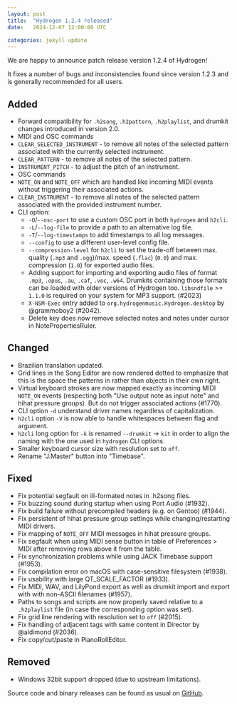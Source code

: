 ```yaml
---
layout: post
title:  "Hydrogen 1.2.4 released"
date:   2024-12-07 12:00:00 UTC

categories: jekyll update
---
```


We are happy to announce patch release version 1.2.4 of Hydrogen!

It fixes a number of bugs and inconsistencies found since version 1.2.3 and is generally recommended for all users.

## Added
- Forward compatibility for `.h2song`, `.h2pattern`, `.h2playlist`, and
  drumkit changes introduced in version 2.0.
- MIDI and OSC commands
- `CLEAR_SELECTED_INSTRUMENT` - to remove all notes of the selected
  pattern associated with the currently selected instrument.
- `CLEAR_PATTERN` - to remove all notes of the selected pattern.
- `INSTRUMENT_PITCH` - to adjust the pitch of an instrument.
- OSC commands
- `NOTE_ON` and `NOTE_OFF` which are handled like incoming MIDI events
  without triggering their associated actions.
- `CLEAR_INSTRUMENT` - to remove all notes of the selected pattern
  associated with the provided instrument number.
- CLI option:
  - `-O`/`--osc-port` to use a custom OSC port in both `hydrogen`
    and `h2cli`.
  - `-L`/`--log-file` to provide a path to an alternative log file.
  - `-T`/`--log-timestamps` to add timestamps to all log messages.
  - `--config` to use a different user-level config file.
  - `--compression-level` for `h2cli` to set the trade-off between max.
    quality (`.mp3` and `.ogg`)/max. speed (`.flac`) (`0.0`) and max.
    compression (`1.0`) for exported audio files.
  - Adding support for importing and exporting audio files of format `.mp3`,
    `.opus`, `.au`, `.caf`, `.voc`, `.w64`. Drumkits containing those formats
    can be loaded with older versions of Hydrogen too. `libsndfile` >= `1.1.0`
    is required on your system for MP3 support. (#2023)
  - `X-NSM-Exec` entry added to `org.hydrogenmusic.Hydrogen.desktop` by
    @grammoboy2 (#2042).
  - Delete key does now remove selected notes and notes under cursor in
    NotePropertiesRuler.

## Changed
- Brazilian translation updated.
- Grid lines in the Song Editor are now rendered dotted to emphasize that
  this is the space the patterns in rather than objects in their own right.
- Virtual keyboard strokes are now mapped exactly as incoming MIDI `NOTE_ON`
  events (respecting both "Use output note as input note" and hihat pressure
  groups). But do not trigger associated actions (#1770).
- CLI option `-d` understand driver names regardless of capitalization.
- `h2cli` option `-V` is now able to handle whitespaces between flag and
  argument.
- `h2cli` long option for `-k` is renamed `--drumkit` -> `kit` in order to
  align the naming with the one used in `hydrogen` CLI options.
- Smaller keyboard cursor size with resolution set to `off`.
- Rename "J.Master" button into "Timebase".

## Fixed
- Fix potential segfault on ill-formated notes in .h2song files.
- Fix buzzing sound during startup when using Port Audio (#1932).
- Fix build failure without precompiled headers (e.g. on Gentoo) (#1944).
- Fix persistent of hihat pressure group settings while changing/restarting
  MIDI drivers.
- Fix mapping of `NOTE_OFF` MIDI messages in hihat pressure groups.
- Fix segfault when using MIDI sense button in table of Preferences > MIDI
  after removing rows above it from the table.
- Fix synchronization problems while using JACK Timebase support (#1953).
- Fix compilation error on macOS with case-sensitive filesystem (#1938).
- Fix usability with large QT_SCALE_FACTOR (#1933).
- Fix MIDI, WAV, and LilyPond export as well as drumkit import and export
  with with non-ASCII filenames (#1957).
- Paths to songs and scripts are now properly saved relative to a
  `.h2playlist` file (in case the corresponding option was set).
- Fix grid line rendering with resolution set to `off` (#2015).
- Fix handling of adjacent tags with same content in Director by @aldimond
  (#2036).
- Fix copy/cut/paste in PianoRollEditor.

## Removed
- Windows 32bit support dropped (due to upstream limitations).

Source code and binary releases can be found as usual on [GitHub](https://github.com/hydrogen-music/hydrogen/releases/tag/1.2.4).
